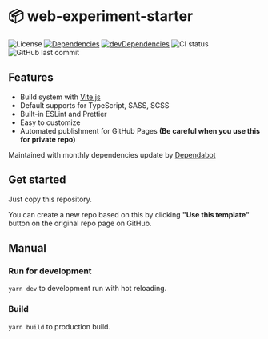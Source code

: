 # 📦 web-experiment-starter

![License](https://img.shields.io/github/license/nandenjin/web-experiment-starter?style=flat-square)
[![Dependencies](https://img.shields.io/david/nandenjin/web-experiment-starter?style=flat-square)](https://david-dm.org/nandenjin/web-experiment-starter)
[![devDependencies](https://img.shields.io/david/dev/nandenjin/web-experiment-starter?style=flat-square)](https://david-dm.org/nandenjin/web-experiment-starter?type=dev)
![CI status](https://img.shields.io/github/workflow/status/nandenjin/web-experiment-starter/CI?style=flat-square)
![GitHub last commit](https://img.shields.io/github/last-commit/nandenjin/web-experiment-starter?style=flat-square)

## Features

- Build system with [Vite.js](https://vitejs.dev/)
- Default supports for TypeScript, SASS, SCSS
- Built-in ESLint and Prettier
- Easy to customize
- Automated publishment for GitHub Pages **(Be careful when you use this for private repo)**

Maintained with monthly dependencies update by [Dependabot](https://help.github.com/en/github/administering-a-repository/keeping-your-dependencies-updated-automatically)

## Get started

Just copy this repository.

You can create a new repo based on this by clicking **"Use this template"** button on the original repo page on GitHub.

## Manual

### Run for development

`yarn dev` to development run with hot reloading.

### Build

`yarn build` to production build.
